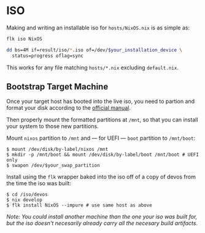 # ISO

Making and writing an installable iso for `hosts/NixOS.nix` is as simple as:
```sh
flk iso NixOS

dd bs=4M if=result/iso/*.iso of=/dev/$your_installation_device \
  status=progress oflag=sync
```

This works for any file matching `hosts/*.nix` excluding `default.nix`.

## Bootstrap Target Machine

Once your target host has booted into the live iso, you need to partion
and format your disk according to the [official manual][manual].

Then properly mount the formatted partitions at `/mnt`, so that you can
install your system to those new partitions.

Mount `nixos` partition to `/mnt` and &mdash; for UEFI &mdash; `boot` 
partition to `/mnt/boot`:

```console
$ mount /dev/disk/by-label/nixos /mnt
$ mkdir -p /mnt/boot && mount /dev/disk/by-label/boot /mnt/boot # UEFI only
$ swapon /dev/$your_swap_partition
```

Install using the `flk` wrapper baked into the iso off of a copy of devos 
from the time the iso was built:

```console
$ cd /iso/devos
$ nix develop
$ flk install NixOS --impure # use same host as above
```

_Note: You _could_ install another machine than the one your iso was built for,
but the iso doesn't necesarily already carry all the necesary build artifacts._

<!-- TODO: find out why --impure is necesary / PRs welcome! -->

[manual]: https://nixos.org/manual/nixos/stable/index.html#sec-installation-partitioning
